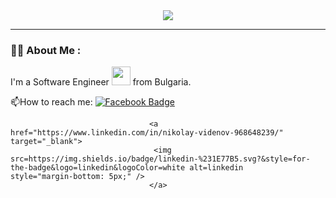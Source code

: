 <div id="header" align="center">
  <img src="https://media.giphy.com/media/p4NLw3I4U0idi/giphy.gif"/>
</div>


  

---

### :woman_technologist: About Me :

I'm a Software Engineer <img src="https://media.giphy.com/media/WUlplcMpOCEmTGBtBW/giphy.gif" width="30"> from Bulgaria.

:mailbox:How to reach me:   [![Facebook Badge](https://img.shields.io/badge/Facebook-%231877F2.svg?style=for-the-badge&logo=Facebook&logoColor=white)](https://www.facebook.com/nikolai.videnov/)   

                                   <a href="https://www.linkedin.com/in/nikolay-videnov-968648239/" target="_blank">
                                    <img src=https://img.shields.io/badge/linkedin-%231E77B5.svg?&style=for-the-badge&logo=linkedin&logoColor=white alt=linkedin                                            style="margin-bottom: 5px;" />
                                   </a>  
